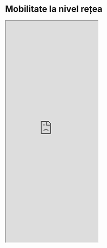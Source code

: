 # Mobilitate la nivel rețea

<iframe class="is-fullwidth" height="722" marginheight="0" marginwidth="0" src="https://ctipub-my.sharepoint.com/personal/dragos_niculescu_upb_ro/_layouts/15/Doc.aspx?sourcedoc={77fcd195-f933-4bb3-a995-21be7e5567a1}&amp;action=embedview&amp;wdAr=1.3333333333333333">
</iframe>

